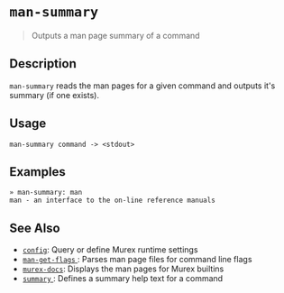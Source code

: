 # `man-summary`

> Outputs a man page summary of a command

## Description

`man-summary` reads the man pages for a given command and outputs it's
summary (if one exists).

## Usage

```
man-summary command -> <stdout>
```

## Examples

```
» man-summary: man 
man - an interface to the on-line reference manuals
```

## See Also

* [`config`](../commands/config.md):
  Query or define Murex runtime settings
* [`man-get-flags` ](../commands/man-get-flags.md):
  Parses man page files for command line flags 
* [`murex-docs`](../commands/murex-docs.md):
  Displays the man pages for Murex builtins
* [`summary` ](../commands/summary.md):
  Defines a summary help text for a command